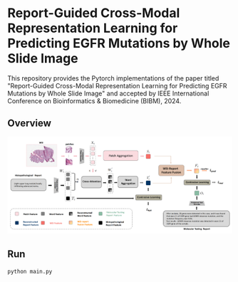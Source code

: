 # Report-Guided Cross-Modal Representation Learning for Predicting EGFR Mutations by Whole Slide Image

This repository provides the Pytorch implementations of the paper titled "Report-Guided Cross-Modal Representation Learning for Predicting EGFR Mutations by Whole Slide Image" and accepted by IEEE International Conference on Bioinformatics & Biomedicine (BIBM), 2024.

## Overview
![image](https://github.com/HFUT-miaLab/RCRL/blob/main/Overview.png)


## Run
```python main.py```
